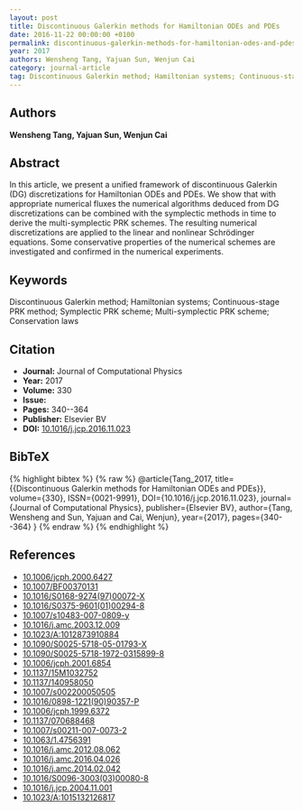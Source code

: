 ```yaml
---
layout: post
title: Discontinuous Galerkin methods for Hamiltonian ODEs and PDEs
date: 2016-11-22 00:00:00 +0100
permalink: discontinuous-galerkin-methods-for-hamiltonian-odes-and-pdes
year: 2017
authors: Wensheng Tang, Yajuan Sun, Wenjun Cai
category: journal-article
tag: Discontinuous Galerkin method; Hamiltonian systems; Continuous-stage PRK method; Symplectic PRK scheme; Multi-symplectic PRK scheme; Conservation laws
---
```

 
## Authors
**Wensheng Tang, Yajuan Sun, Wenjun Cai**
 
## Abstract
In this article, we present a unified framework of discontinuous Galerkin (DG) discretizations for Hamiltonian ODEs and PDEs. We show that with appropriate numerical fluxes the numerical algorithms deduced from DG discretizations can be combined with the symplectic methods in time to derive the multi-symplectic PRK schemes. The resulting numerical discretizations are applied to the linear and nonlinear Schrödinger equations. Some conservative properties of the numerical schemes are investigated and confirmed in the numerical experiments.
 
## Keywords
Discontinuous Galerkin method; Hamiltonian systems; Continuous-stage PRK method; Symplectic PRK scheme; Multi-symplectic PRK scheme; Conservation laws
 
## Citation
- **Journal:** Journal of Computational Physics
- **Year:** 2017
- **Volume:** 330
- **Issue:** 
- **Pages:** 340--364
- **Publisher:** Elsevier BV
- **DOI:** [10.1016/j.jcp.2016.11.023](https://doi.org/10.1016/j.jcp.2016.11.023)
 
## BibTeX
{% highlight bibtex %}
{% raw %}
@article{Tang_2017,
  title={{Discontinuous Galerkin methods for Hamiltonian ODEs and PDEs}},
  volume={330},
  ISSN={0021-9991},
  DOI={10.1016/j.jcp.2016.11.023},
  journal={Journal of Computational Physics},
  publisher={Elsevier BV},
  author={Tang, Wensheng and Sun, Yajuan and Cai, Wenjun},
  year={2017},
  pages={340--364}
}
{% endraw %}
{% endhighlight %}
 
## References
- [10.1006/jcph.2000.6427](https://doi.org/10.1006/jcph.2000.6427)
- [10.1007/BF00370131](https://doi.org/10.1007/BF00370131)
- [10.1016/S0168-9274(97)00072-X](https://doi.org/10.1016/S0168-9274(97)00072-X)
- [10.1016/S0375-9601(01)00294-8](https://doi.org/10.1016/S0375-9601(01)00294-8)
- [10.1007/s10483-007-0809-y](https://doi.org/10.1007/s10483-007-0809-y)
- [10.1016/j.amc.2003.12.009](https://doi.org/10.1016/j.amc.2003.12.009)
- [10.1023/A:1012873910884](https://doi.org/10.1023/A:1012873910884)
- [10.1090/S0025-5718-05-01793-X](https://doi.org/10.1090/S0025-5718-05-01793-X)
- [10.1090/S0025-5718-1972-0315899-8](https://doi.org/10.1090/S0025-5718-1972-0315899-8)
- [10.1006/jcph.2001.6854](https://doi.org/10.1006/jcph.2001.6854)
- [10.1137/15M1032752](https://doi.org/10.1137/15M1032752)
- [10.1137/140958050](https://doi.org/10.1137/140958050)
- [10.1007/s002200050505](https://doi.org/10.1007/s002200050505)
- [10.1016/0898-1221(90)90357-P](https://doi.org/10.1016/0898-1221(90)90357-P)
- [10.1006/jcph.1999.6372](https://doi.org/10.1006/jcph.1999.6372)
- [10.1137/070688468](https://doi.org/10.1137/070688468)
- [10.1007/s00211-007-0073-2](https://doi.org/10.1007/s00211-007-0073-2)
- [10.1063/1.4756391](https://doi.org/10.1063/1.4756391)
- [10.1016/j.amc.2012.08.062](https://doi.org/10.1016/j.amc.2012.08.062)
- [10.1016/j.amc.2016.04.026](https://doi.org/10.1016/j.amc.2016.04.026)
- [10.1016/j.amc.2014.02.042](https://doi.org/10.1016/j.amc.2014.02.042)
- [10.1016/S0096-3003(03)00080-8](https://doi.org/10.1016/S0096-3003(03)00080-8)
- [10.1016/j.jcp.2004.11.001](https://doi.org/10.1016/j.jcp.2004.11.001)
- [10.1023/A:1015132126817](https://doi.org/10.1023/A:1015132126817)

